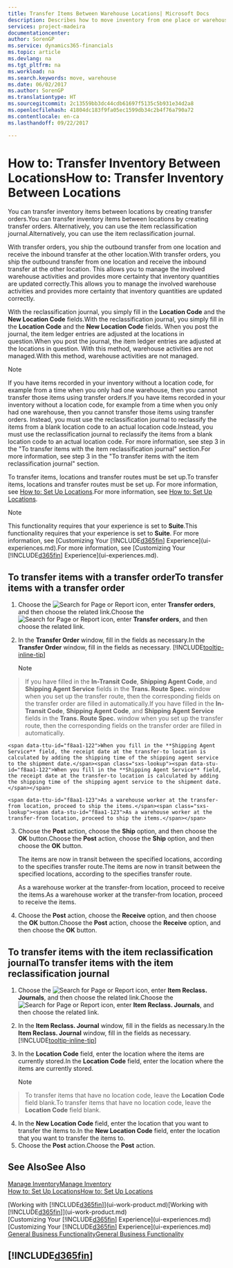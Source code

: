 ```yaml
---
title: Transfer Items Between Warehouse Locations| Microsoft Docs
description: Describes how to move inventory from one place or warehouse to another, either with the reclassification journal or with transfer orders.
services: project-madeira
documentationcenter: 
author: SorenGP
ms.service: dynamics365-financials
ms.topic: article
ms.devlang: na
ms.tgt_pltfrm: na
ms.workload: na
ms.search.keywords: move, warehouse
ms.date: 06/02/2017
ms.author: SorenGP
ms.translationtype: HT
ms.sourcegitcommit: 2c13559bb3dc44cdb61697f5135c5b931e34d2a8
ms.openlocfilehash: 41804dc183f9fa05ec1599db34c2b4f76a790a72
ms.contentlocale: en-ca
ms.lasthandoff: 09/22/2017

---
```

# <a name="how-to-transfer-inventory-between-locations"></a><span data-ttu-id="f8aa1-103">How to: Transfer Inventory Between Locations</span><span class="sxs-lookup"><span data-stu-id="f8aa1-103">How to: Transfer Inventory Between Locations</span></span>
<span data-ttu-id="f8aa1-104">You can transfer inventory items between locations by creating transfer orders.</span><span class="sxs-lookup"><span data-stu-id="f8aa1-104">You can transfer inventory items between locations by creating transfer orders.</span></span> <span data-ttu-id="f8aa1-105">Alternatively, you can use the item reclassification journal.</span><span class="sxs-lookup"><span data-stu-id="f8aa1-105">Alternatively, you can use the item reclassification journal.</span></span>

<span data-ttu-id="f8aa1-106">With transfer orders, you ship the outbound transfer from one location and receive the inbound transfer at the other location.</span><span class="sxs-lookup"><span data-stu-id="f8aa1-106">With transfer orders, you ship the outbound transfer from one location and receive the inbound transfer at the other location.</span></span> <span data-ttu-id="f8aa1-107">This allows you to manage the involved warehouse activities and provides more certainty that inventory quantities are updated correctly.</span><span class="sxs-lookup"><span data-stu-id="f8aa1-107">This allows you to manage the involved warehouse activities and provides more certainty that inventory quantities are updated correctly.</span></span>

<span data-ttu-id="f8aa1-108">With the reclassification journal, you simply fill in the **Location Code** and the **New Location Code** fields.</span><span class="sxs-lookup"><span data-stu-id="f8aa1-108">With the reclassification journal, you simply fill in the **Location Code** and the **New Location Code** fields.</span></span> <span data-ttu-id="f8aa1-109">When you post the journal, the item ledger entries are adjusted at the locations in question.</span><span class="sxs-lookup"><span data-stu-id="f8aa1-109">When you post the journal, the item ledger entries are adjusted at the locations in question.</span></span> <span data-ttu-id="f8aa1-110">With this method, warehouse activities are not managed.</span><span class="sxs-lookup"><span data-stu-id="f8aa1-110">With this method, warehouse activities are not managed.</span></span>

> [!NOTE]  
>   <span data-ttu-id="f8aa1-111">If you have items recorded in your inventory without a location code, for example from a time when you only had one warehouse, then you cannot transfer those items using transfer orders.</span><span class="sxs-lookup"><span data-stu-id="f8aa1-111">If you have items recorded in your inventory without a location code, for example from a time when you only had one warehouse, then you cannot transfer those items using transfer orders.</span></span> <span data-ttu-id="f8aa1-112">Instead, you must use the reclassification journal to reclassify the items from a blank location code to an actual location code.</span><span class="sxs-lookup"><span data-stu-id="f8aa1-112">Instead, you must use the reclassification journal to reclassify the items from a blank location code to an actual location code.</span></span>  <span data-ttu-id="f8aa1-113">For more information, see step 3 in the "To transfer items with the item reclassification journal" section.</span><span class="sxs-lookup"><span data-stu-id="f8aa1-113">For more information, see step 3 in the "To transfer items with the item reclassification journal" section.</span></span>

<span data-ttu-id="f8aa1-114">To transfer items, locations and transfer routes must be set up.</span><span class="sxs-lookup"><span data-stu-id="f8aa1-114">To transfer items, locations and transfer routes must be set up.</span></span> <span data-ttu-id="f8aa1-115">For more information, see [How to: Set Up Locations](inventory-how-setup-locations.md).</span><span class="sxs-lookup"><span data-stu-id="f8aa1-115">For more information, see [How to: Set Up Locations](inventory-how-setup-locations.md).</span></span>

> [!NOTE]  
>   <span data-ttu-id="f8aa1-116">This functionality requires that your experience is set to **Suite**.</span><span class="sxs-lookup"><span data-stu-id="f8aa1-116">This functionality requires that your experience is set to **Suite**.</span></span> <span data-ttu-id="f8aa1-117">For more information, see [Customizing Your [!INCLUDE[d365fin](includes/d365fin_md.md)] Experience](ui-experiences.md).</span><span class="sxs-lookup"><span data-stu-id="f8aa1-117">For more information, see [Customizing Your [!INCLUDE[d365fin](includes/d365fin_md.md)] Experience](ui-experiences.md).</span></span>

## <a name="to-transfer-items-with-a-transfer-order"></a><span data-ttu-id="f8aa1-118">To transfer items with a transfer order</span><span class="sxs-lookup"><span data-stu-id="f8aa1-118">To transfer items with a transfer order</span></span>
1. <span data-ttu-id="f8aa1-119">Choose the ![Search for Page or Report](media/ui-search/search_small.png "Search for Page or Report icon") icon, enter **Transfer orders**, and then choose the related link.</span><span class="sxs-lookup"><span data-stu-id="f8aa1-119">Choose the ![Search for Page or Report](media/ui-search/search_small.png "Search for Page or Report icon") icon, enter **Transfer orders**, and then choose the related link.</span></span>
2. <span data-ttu-id="f8aa1-120">In the **Transfer Order** window, fill in the fields as necessary.</span><span class="sxs-lookup"><span data-stu-id="f8aa1-120">In the **Transfer Order** window, fill in the fields as necessary.</span></span> [!INCLUDE[tooltip-inline-tip](includes/tooltip-inline-tip_md.md)]

    > [!NOTE]  
>   <span data-ttu-id="f8aa1-121">If you have filled in the **In-Transit Code**, **Shipping Agent Code**, and **Shipping Agent Service** fields in the **Trans. Route Spec.** window when you set up the transfer route, then the corresponding fields on the transfer order are filled in automatically.</span><span class="sxs-lookup"><span data-stu-id="f8aa1-121">If you have filled in the **In-Transit Code**, **Shipping Agent Code**, and **Shipping Agent Service** fields in the **Trans. Route Spec.** window when you set up the transfer route, then the corresponding fields on the transfer order are filled in automatically.</span></span>

    <span data-ttu-id="f8aa1-122">When you fill in the **Shipping Agent Service** field, the receipt date at the transfer-to location is calculated by adding the shipping time of the shipping agent service to the shipment date.</span><span class="sxs-lookup"><span data-stu-id="f8aa1-122">When you fill in the **Shipping Agent Service** field, the receipt date at the transfer-to location is calculated by adding the shipping time of the shipping agent service to the shipment date.</span></span>

    <span data-ttu-id="f8aa1-123">As a warehouse worker at the transfer-from location, proceed to ship the items.</span><span class="sxs-lookup"><span data-stu-id="f8aa1-123">As a warehouse worker at the transfer-from location, proceed to ship the items.</span></span>
3. <span data-ttu-id="f8aa1-124">Choose the **Post** action, choose the **Ship** option, and then choose the **OK** button.</span><span class="sxs-lookup"><span data-stu-id="f8aa1-124">Choose the **Post** action, choose the **Ship** option, and then choose the **OK** button.</span></span>

    <span data-ttu-id="f8aa1-125">The items are now in transit between the specified locations, according to the specifies transfer route.</span><span class="sxs-lookup"><span data-stu-id="f8aa1-125">The items are now in transit between the specified locations, according to the specifies transfer route.</span></span>

    <span data-ttu-id="f8aa1-126">As a warehouse worker at the transfer-from location, proceed to receive the items.</span><span class="sxs-lookup"><span data-stu-id="f8aa1-126">As a warehouse worker at the transfer-from location, proceed to receive the items.</span></span>
4. <span data-ttu-id="f8aa1-127">Choose the **Post** action, choose the **Receive** option, and then choose the **OK** button.</span><span class="sxs-lookup"><span data-stu-id="f8aa1-127">Choose the **Post** action, choose the **Receive** option, and then choose the **OK** button.</span></span>

## <a name="to-transfer-items-with-the-item-reclassification-journal"></a><span data-ttu-id="f8aa1-128">To transfer items with the item reclassification journal</span><span class="sxs-lookup"><span data-stu-id="f8aa1-128">To transfer items with the item reclassification journal</span></span>
1. <span data-ttu-id="f8aa1-129">Choose the ![Search for Page or Report](media/ui-search/search_small.png "Search for Page or Report icon") icon, enter **Item Reclass. Journals**, and then choose the related link.</span><span class="sxs-lookup"><span data-stu-id="f8aa1-129">Choose the ![Search for Page or Report](media/ui-search/search_small.png "Search for Page or Report icon") icon, enter **Item Reclass. Journals**, and then choose the related link.</span></span>
2. <span data-ttu-id="f8aa1-130">In the **Item Reclass. Journal** window, fill in the fields as necessary.</span><span class="sxs-lookup"><span data-stu-id="f8aa1-130">In the **Item Reclass. Journal** window, fill in the fields as necessary.</span></span> [!INCLUDE[tooltip-inline-tip](includes/tooltip-inline-tip_md.md)]
3. <span data-ttu-id="f8aa1-131">In the **Location Code** field, enter the location where the items are currently stored.</span><span class="sxs-lookup"><span data-stu-id="f8aa1-131">In the **Location Code** field, enter the location where the items are currently stored.</span></span>

    > [!NOTE]  
>   <span data-ttu-id="f8aa1-132">To transfer items that have no location code, leave the **Location Code** field blank.</span><span class="sxs-lookup"><span data-stu-id="f8aa1-132">To transfer items that have no location code, leave the **Location Code** field blank.</span></span>
4. <span data-ttu-id="f8aa1-133">In the **New Location Code** field, enter the location that you want to transfer the items to.</span><span class="sxs-lookup"><span data-stu-id="f8aa1-133">In the **New Location Code** field, enter the location that you want to transfer the items to.</span></span>
5. <span data-ttu-id="f8aa1-134">Choose the **Post** action.</span><span class="sxs-lookup"><span data-stu-id="f8aa1-134">Choose the **Post** action.</span></span>

## <a name="see-also"></a><span data-ttu-id="f8aa1-135">See Also</span><span class="sxs-lookup"><span data-stu-id="f8aa1-135">See Also</span></span>
[<span data-ttu-id="f8aa1-136">Manage Inventory</span><span class="sxs-lookup"><span data-stu-id="f8aa1-136">Manage Inventory</span></span>](inventory-manage-inventory.md)  
[<span data-ttu-id="f8aa1-137">How to: Set Up Locations</span><span class="sxs-lookup"><span data-stu-id="f8aa1-137">How to: Set Up Locations</span></span>](inventory-how-setup-locations.md)  
  
<span data-ttu-id="f8aa1-138">[Working with [!INCLUDE[d365fin](includes/d365fin_md.md)]](ui-work-product.md)</span><span class="sxs-lookup"><span data-stu-id="f8aa1-138">[Working with [!INCLUDE[d365fin](includes/d365fin_md.md)]](ui-work-product.md)</span></span>  
<span data-ttu-id="f8aa1-139">[Customizing Your [!INCLUDE[d365fin](includes/d365fin_md.md)] Experience](ui-experiences.md)</span><span class="sxs-lookup"><span data-stu-id="f8aa1-139">[Customizing Your [!INCLUDE[d365fin](includes/d365fin_md.md)] Experience](ui-experiences.md)</span></span>  
[<span data-ttu-id="f8aa1-140">General Business Functionality</span><span class="sxs-lookup"><span data-stu-id="f8aa1-140">General Business Functionality</span></span>](ui-across-business-areas.md)

## [!INCLUDE[d365fin](includes/free_trial_md.md)]
